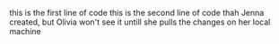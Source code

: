 this is the first line of code
this is the second line of code thah Jenna created, but Olivia won't see it untill she pulls the changes on her local machine
